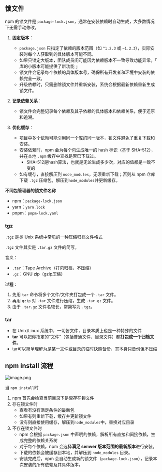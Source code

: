 ## 锁文件

npm 的锁文件是 `package-lock.json`，通常在安装依赖时自动生成，大多数情况下无需手动修改。

1. **固定版本**：

   + `package.json` 只指定了依赖的版本范围（如 `^1.2.3` 或 `~1.2.3`），实际安装时每个人获取到的具体版本可能不同。
   + 如果只锁定大版本，团队成员间可能因为依赖版本不一致导致功能异常。「 库的小版本可能提供了新功能 」
   + 锁文件会记录每个依赖的具体版本号，确保所有开发者和环境中安装的依赖完全一致。
   + 升级依赖时，只需删除锁文件并重新安装，系统会根据最新依赖重新生成锁文件。

2. **记录依赖关系**：

   + 锁文件会完整记录每个依赖及其子依赖的具体版本和依赖关系，便于还原和追溯。

3. **优化缓存**：

   + 项目中多个依赖可能引用同一个库的同一版本，锁文件避免了重复下载和安装。
   + 安装依赖时，npm 会为每个包生成唯一的 hash 标识（基于 SHA-512），并在本地 `.npm` 缓存中查找是否已下载过。
     + SHA-512是hash算法，也就是无论生成多少次，对应的值都是一致不变的
   + 如有缓存，直接解压到 `node_modules`，无须重新下载；否则从 npm 仓库下载 `.tgz` 压缩包，解压到`node_modules`并更新缓存。



**不同包管理器的锁文件名称**

- npm：`package-lock.json`
- yarn：`yarn.lock`
- pnpm：`pnpm-lock.yaml`

   

### tgz

`.tgz` 是类 Unix 系统中常见的一种压缩归档文件格式

`.tgz` 文件其实是 `.tar.gz` 文件的简写。

含义：

- `.tar`：Tape Archive（打包归档，不压缩）
- `.gz`：GNU zip（gzip压缩）

过程：

1. 先用 `tar` 命令将多个文件/文件夹打包成一个 `.tar` 文件。
2. 再用 `gzip` 对 `.tar` 文件进行压缩，生成 `.tar.gz` 文件。
3. 由于 `.tar.gz` 文件名较长，常简写为 `.tgz`。



### tar

- 在 Unix/Linux 系统中，一切皆文件，目录本质上也是一种特殊的文件
- **tar** 可以把你指定的“文件”（包括普通文件、目录文件）都**打包成一个归档文件**。
- tar可以简单理解为是某一文件或目录的临时快照备份，其本身只备份但不压缩



## npm install 流程

![image.png](https://s2.loli.net/2025/07/07/EoaSkpGchZC12Wb.png)  

当 `npm install`时

1. npm 首先会检查当前目录下是否存在锁文件
2. 存在锁文件时
   + 查看有没有满足条件的最新包
   + 如果有则重新下载，缓存并更新锁文件
   + 没有则直接使用缓存，解压到`node_modules`中，替换对应目录
3. 不存在锁文件时
   + npm 会根据 `package.json` 中声明的依赖，解析所有直接和间接依赖，生成完整的依赖关系树
   + 对于每个依赖，npm 会选择**满足 semver 版本范围的最新版本**进行安装。
   + 下载的依赖会被缓存到本地，并解压到 `node_modules` 目录。
   + 安装完成后，npm 会自动生成新的锁文件（`package-lock.json`），记录本次安装的所有依赖及其具体版本。

